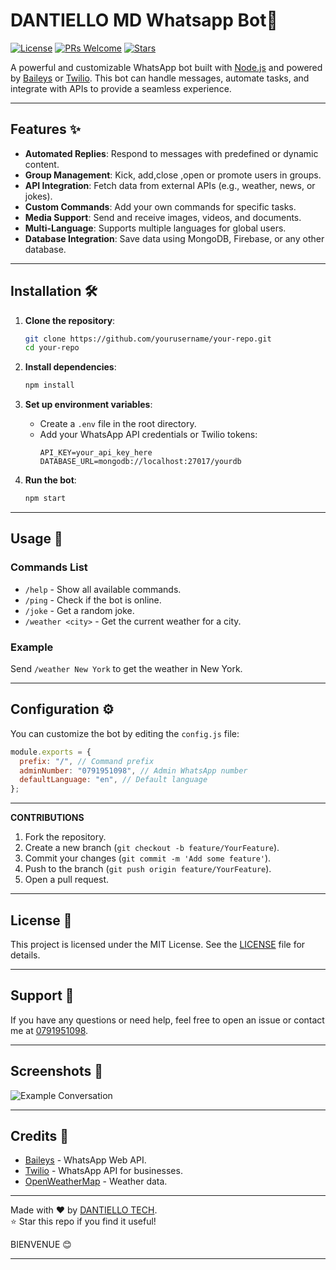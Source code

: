 # DANTIELLO MD Whatsapp Bot🤖

[![License](https://img.shields.io/badge/License-MIT-blue.svg)](LICENSE)
[![PRs Welcome](https://img.shields.io/badge/PRs-welcome-brightgreen.svg)](https://github.com/yourusername/your-repo/pulls)
[![Stars](https://img.shields.io/github/stars/yourusername/your-repo?style=social)](https://github.com/yourusername/your-repo/stargazers)

A powerful and customizable WhatsApp bot built with [Node.js](https://nodejs.org/) and powered by [Baileys](https://github.com/adiwajshing/Baileys) or [Twilio](https://www.twilio.com/). This bot can handle messages, automate tasks, and integrate with APIs to provide a seamless experience.

---

## Features ✨

- **Automated Replies**: Respond to messages with predefined or dynamic content.
- **Group Management**: Kick, add,close ,open or promote users in groups.
- **API Integration**: Fetch data from external APIs (e.g., weather, news, or jokes).
- **Custom Commands**: Add your own commands for specific tasks.
- **Media Support**: Send and receive images, videos, and documents.
- **Multi-Language**: Supports multiple languages for global users.
- **Database Integration**: Save data using MongoDB, Firebase, or any other database.

---

## Installation 🛠️

1. **Clone the repository**:
   ```bash
   git clone https://github.com/yourusername/your-repo.git
   cd your-repo
   ```

2. **Install dependencies**:
   ```bash
   npm install
   ```

3. **Set up environment variables**:
   - Create a `.env` file in the root directory.
   - Add your WhatsApp API credentials or Twilio tokens:
     ```env
     API_KEY=your_api_key_here
     DATABASE_URL=mongodb://localhost:27017/yourdb
     ```

4. **Run the bot**:
   ```bash
   npm start
   ```

---

## Usage 🚀

### Commands List
- `/help` - Show all available commands.
- `/ping` - Check if the bot is online.
- `/joke` - Get a random joke.
- `/weather <city>` - Get the current weather for a city.

### Example
Send `/weather New York` to get the weather in New York.

---

## Configuration ⚙️

You can customize the bot by editing the `config.js` file:
```javascript
module.exports = {
  prefix: "/", // Command prefix
  adminNumber: "0791951098", // Admin WhatsApp number
  defaultLanguage: "en", // Default language
};
```

---

**CONTRIBUTIONS**

1. Fork the repository.
2. Create a new branch (`git checkout -b feature/YourFeature`).
3. Commit your changes (`git commit -m 'Add some feature'`).
4. Push to the branch (`git push origin feature/YourFeature`).
5. Open a pull request.

---

## License 📄

This project is licensed under the MIT License. See the [LICENSE](LICENSE) file for details.

---

## Support 💬

If you have any questions or need help, feel free to open an issue or contact me at [0791951098](mailto:your.dandantez799@gmail.com).

---

## Screenshots 📸

![Example Conversation](screenshots/example.png)

---

## Credits 🙏

- [Baileys](https://github.com/adiwajshing/Baileys) - WhatsApp Web API.
- [Twilio](https://www.twilio.com/) - WhatsApp API for businesses.
- [OpenWeatherMap](https://openweathermap.org/) - Weather data.

---

Made with ❤️ by [DANTIELLO TECH](https://github.com/yourusername).  
⭐️ Star this repo if you find it useful!

BIENVENUE 😊 

---
